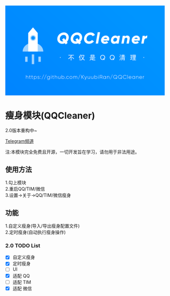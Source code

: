 ![ProjectPicture](image/Project_QQCleaner.png)

# 瘦身模块(QQCleaner)

2.0版本重构中~

[Telegram频道](https://t.me/QQCleaner)

注:本模块完全免费且开源，一切开发旨在学习，请勿用于非法用途。

## 使用方法

1.勾上模块     
2.重启QQ/TIM/微信   
3.设置->关于->QQ/TIM/微信瘦身

## 功能

1.自定义瘦身(导入/导出瘦身配置文件)     
2.定时瘦身(自动执行瘦身操作)

### 2.0 TODO List

- [x] 自定义瘦身
- [x] 定时瘦身
- [ ] UI
- [x] 适配 QQ
- [ ] 适配 TIM
- [x] 适配 微信    
